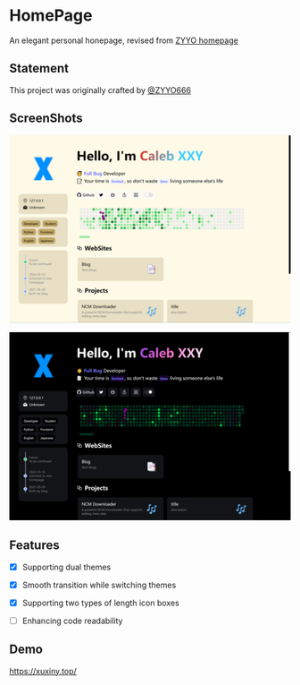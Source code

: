 # HomePage
An elegant personal honepage, revised from [ZYYO homepage](https://github.com/ZYYO666/homepage)

## Statement
This project was originally crafted by [@ZYYO666](https://github.com/ZYYO666)

## ScreenShots
![LightMode](/LightMode.png)

![DarkMode](/DarkMode.png)

## Features
- [x] Supporting dual themes
- [x] Smooth transition while switching themes
- [x] Supporting two types of length icon boxes
- [ ] Enhancing code readability


## Demo
https://xuxiny.top/
